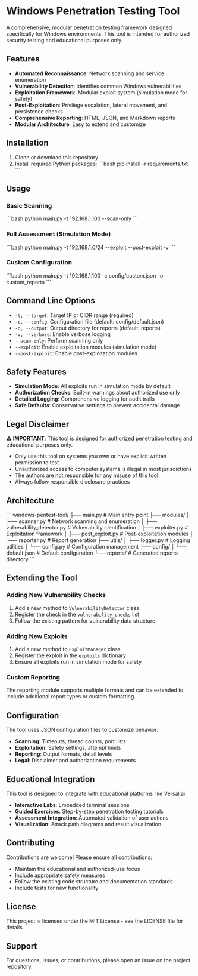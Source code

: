 # Windows Penetration Testing Tool

A comprehensive, modular penetration testing framework designed specifically for Windows environments. This tool is intended for authorized security testing and educational purposes only.

## Features

- **Automated Reconnaissance**: Network scanning and service enumeration
- **Vulnerability Detection**: Identifies common Windows vulnerabilities
- **Exploitation Framework**: Modular exploit system (simulation mode for safety)
- **Post-Exploitation**: Privilege escalation, lateral movement, and persistence checks
- **Comprehensive Reporting**: HTML, JSON, and Markdown reports
- **Modular Architecture**: Easy to extend and customize

## Installation

1. Clone or download this repository
2. Install required Python packages:
   \`\`\`bash
   pip install -r requirements.txt
   \`\`\`

## Usage

### Basic Scanning
\`\`\`bash
python main.py -t 192.168.1.100 --scan-only
\`\`\`

### Full Assessment (Simulation Mode)
\`\`\`bash
python main.py -t 192.168.1.0/24 --exploit --post-exploit -v
\`\`\`

### Custom Configuration
\`\`\`bash
python main.py -t 192.168.1.100 -c config/custom.json -o custom_reports
\`\`\`

## Command Line Options

- `-t, --target`: Target IP or CIDR range (required)
- `-c, --config`: Configuration file (default: config/default.json)
- `-o, --output`: Output directory for reports (default: reports)
- `-v, --verbose`: Enable verbose logging
- `--scan-only`: Perform scanning only
- `--exploit`: Enable exploitation modules (simulation mode)
- `--post-exploit`: Enable post-exploitation modules

## Safety Features

- **Simulation Mode**: All exploits run in simulation mode by default
- **Authorization Checks**: Built-in warnings about authorized use only
- **Detailed Logging**: Comprehensive logging for audit trails
- **Safe Defaults**: Conservative settings to prevent accidental damage

## Legal Disclaimer

⚠️ **IMPORTANT**: This tool is designed for authorized penetration testing and educational purposes only. 

- Only use this tool on systems you own or have explicit written permission to test
- Unauthorized access to computer systems is illegal in most jurisdictions
- The authors are not responsible for any misuse of this tool
- Always follow responsible disclosure practices

## Architecture

\`\`\`
windows-pentest-tool/
├── main.py                 # Main entry point
├── modules/
│   ├── scanner.py         # Network scanning and enumeration
│   ├── vulnerability_detector.py  # Vulnerability identification
│   ├── exploiter.py       # Exploitation framework
│   ├── post_exploit.py    # Post-exploitation modules
│   └── reporter.py        # Report generation
├── utils/
│   ├── logger.py          # Logging utilities
│   └── config.py          # Configuration management
├── config/
│   └── default.json       # Default configuration
└── reports/               # Generated reports directory
\`\`\`

## Extending the Tool

### Adding New Vulnerability Checks

1. Add a new method to `VulnerabilityDetector` class
2. Register the check in the `vulnerability_checks` list
3. Follow the existing pattern for vulnerability data structure

### Adding New Exploits

1. Add a new method to `ExploitManager` class
2. Register the exploit in the `exploits` dictionary
3. Ensure all exploits run in simulation mode for safety

### Custom Reporting

The reporting module supports multiple formats and can be extended to include additional report types or custom formatting.

## Configuration

The tool uses JSON configuration files to customize behavior:

- **Scanning**: Timeouts, thread counts, port lists
- **Exploitation**: Safety settings, attempt limits
- **Reporting**: Output formats, detail levels
- **Legal**: Disclaimer and authorization requirements

## Educational Integration

This tool is designed to integrate with educational platforms like Versal.ai:

- **Interactive Labs**: Embedded terminal sessions
- **Guided Exercises**: Step-by-step penetration testing tutorials
- **Assessment Integration**: Automated validation of user actions
- **Visualization**: Attack path diagrams and result visualization

## Contributing

Contributions are welcome! Please ensure all contributions:

- Maintain the educational and authorized-use focus
- Include appropriate safety measures
- Follow the existing code structure and documentation standards
- Include tests for new functionality

## License

This project is licensed under the MIT License - see the LICENSE file for details.

## Support

For questions, issues, or contributions, please open an issue on the project repository.
